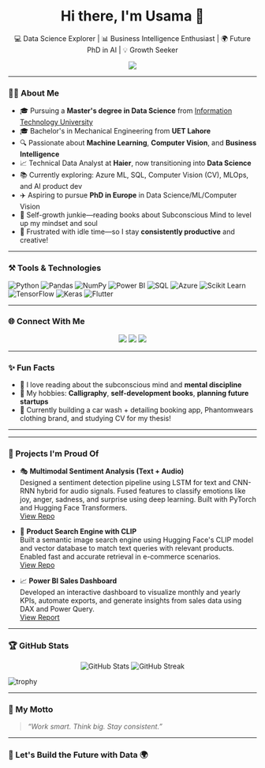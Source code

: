 <h1 align="center">Hi there, I'm Usama 👋</h1>
<p align="center">
  💻 Data Science Explorer | 📊 Business Intelligence Enthusiast | 🌍 Future PhD in AI | 💡 Growth Seeker
</p>

<p align="center">
  <img src="https://readme-typing-svg.herokuapp.com/?lines=Turning+Data+Into+Wisdom...;Building+a+Smarter+Future+with+AI;Let’s+decode+intelligence+together!" />
</p>

---

### 👨‍🎓 About Me

- 🎓 Pursuing a **Master's degree in Data Science** from [Information Technology University](https://itu.edu.pk/)
- 🎓 Bachelor's in Mechanical Engineering from **UET Lahore**
- 🔍 Passionate about **Machine Learning**, **Computer Vision**, and **Business Intelligence**
- 📈 Technical Data Analyst at **Haier**, now transitioning into **Data Science**
- 📚 Currently exploring: Azure ML, SQL, Computer Vision (CV), MLOps, and AI product dev
- ✈️ Aspiring to pursue **PhD in Europe** in Data Science/ML/Computer Vision
- 🧠 Self-growth junkie—reading books about Subconscious Mind to level up my mindset and soul
- 🧘 Frustrated with idle time—so I stay **consistently productive** and creative!

---

### ⚒️ Tools & Technologies

![Python](https://img.shields.io/badge/Python-3670A0?style=for-the-badge&logo=python&logoColor=white)
![Pandas](https://img.shields.io/badge/Pandas-150458?style=for-the-badge&logo=pandas)
![NumPy](https://img.shields.io/badge/Numpy-013243?style=for-the-badge&logo=numpy)
![Power BI](https://img.shields.io/badge/Power%20BI-F2C811?style=for-the-badge&logo=powerbi&logoColor=black)
![SQL](https://img.shields.io/badge/SQL-4479A1?style=for-the-badge&logo=postgresql&logoColor=white)
![Azure](https://img.shields.io/badge/Azure-0089D6?style=for-the-badge&logo=microsoftazure&logoColor=white)
![Scikit Learn](https://img.shields.io/badge/Sklearn-F7931E?style=for-the-badge&logo=scikit-learn)
![TensorFlow](https://img.shields.io/badge/TensorFlow-FF6F00?style=for-the-badge&logo=tensorflow&logoColor=white)
![Keras](https://img.shields.io/badge/Keras-D00000?style=for-the-badge&logo=keras&logoColor=white)
![Flutter](https://img.shields.io/badge/Flutter-02569B?style=for-the-badge&logo=flutter)

---

### 🌐 Connect With Me

<p align="center">
  <a href="mailto:muhammadusama.ds@gmail.com"><img src="https://img.shields.io/badge/Email-D14836?style=for-the-badge&logo=gmail&logoColor=white"/></a>
  <a href="https://linkedin.com/in/muhammadusama-ds"><img src="https://img.shields.io/badge/LinkedIn-0077B5?style=for-the-badge&logo=linkedin&logoColor=white"/></a>
  <a href="https://github.com/uXaamA"><img src="https://img.shields.io/badge/GitHub-100000?style=for-the-badge&logo=github&logoColor=white"/></a>
</p>

---

### ✨ Fun Facts

- 🧠 I love reading about the subconscious mind and **mental discipline**
- 🎨 My hobbies: **Calligraphy**, **self-development books**, **planning future startups**
- 🚀 Currently building a car wash + detailing booking app, Phantomwears clothing brand, and studying CV for my thesis!

---

---

### 🚀 Projects I'm Proud Of

- 🎭 **Multimodal Sentiment Analysis (Text + Audio)**  
  Designed a sentiment detection pipeline using LSTM for text and CNN-RNN hybrid for audio signals. Fused features to classify emotions like joy, anger, sadness, and surprise using deep learning. Built with PyTorch and Hugging Face Transformers.  
  [View Repo](#)
  
- 🧠 **Product Search Engine with CLIP**  
  Built a semantic image search engine using Hugging Face's CLIP model and vector database to match text queries with relevant products. Enabled fast and accurate retrieval in e-commerce scenarios.  
  [View Repo](#)

- 📈 **Power BI Sales Dashboard**  
  Developed an interactive dashboard to visualize monthly and yearly KPIs, automate exports, and generate insights from sales data using DAX and Power Query.  
  [View Report](#)

---

### 🏆 GitHub Stats

<p align="center">
  <img src="https://github-readme-stats.vercel.app/api?username=uXaamA&show_icons=true&theme=radical" alt="GitHub Stats"/>
  <img src="https://github-readme-streak-stats.herokuapp.com/?user=uXaamA&theme=radical" alt="GitHub Streak"/>
</p>

![trophy](https://github-profile-trophy.vercel.app/?username=uXaamA&theme=radical&column=4)


---

### 🔭 My Motto
> *“Work smart. Think big. Stay consistent.”*

---

### 🙌 Let's Build the Future with Data 🌍
